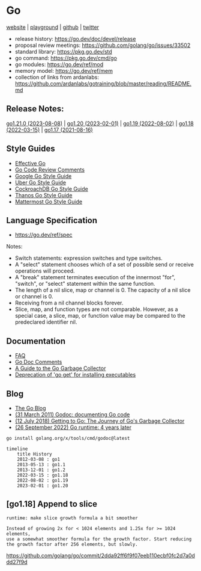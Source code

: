 # Go

[website](https://go.dev/) | [playground](https://go.dev/play/) | [github](https://github.com/golang/go) | [twitter](https://twitter.com/golang)

- release history: https://go.dev/doc/devel/release
- proposal review meetings: https://github.com/golang/go/issues/33502
- standard library: https://pkg.go.dev/std
- go command: https://pkg.go.dev/cmd/go
- go modules: https://go.dev/ref/mod
- memory model: https://go.dev/ref/mem
- collection of links from ardanlabs: https://github.com/ardanlabs/gotraining/blob/master/reading/README.md

## Release Notes:

[go1.21.0 (2023-08-08)](https://go.dev/doc/go1.21) | [go1.20 (2023-02-01)](https://go.dev/doc/go1.20) | [go1.19 (2022-08-02)](https://go.dev/doc/go1.19) | [go1.18 (2022-03-15)](https://go.dev/doc/go1.18) | [go1.17 (2021-08-16)](https://go.dev/doc/go1.17)

## Style Guides

- [Effective Go](https://go.dev/doc/effective_go)
- [Go Code Review Comments](https://github.com/golang/go/wiki/CodeReviewComments)
- [Google Go Style Guide](https://google.github.io/styleguide/go/)
- [Uber Go Style Guide](https://github.com/uber-go/guide)
- [CockroachDB Go Style Guide](https://wiki.crdb.io/wiki/spaces/CRDB/pages/181371303/Go+Golang+coding+guidelines)
- [Thanos Go Style Guide](https://thanos.io/tip/contributing/coding-style-guide.md)
- [Mattermost Go Style Guide](https://developers.mattermost.com/contribute/more-info/server/style-guide/)

## Language Specification

- https://go.dev/ref/spec

Notes:

- Switch statements: expression switches and type switches.
- A "select" statement chooses which of a set of possible send or receive operations will proceed.
- A "break" statement terminates execution of the innermost "for", "switch", or "select" statement within the same function.
- The length of a nil slice, map or channel is 0. The capacity of a nil slice or channel is 0.
- Receiving from a nil channel blocks forever.
- Slice, map, and function types are not comparable. However, as a special case, a slice, map, or function value may be compared to the predeclared identifier nil.

## Documentation

- [FAQ](https://go.dev/doc/faq)
- [Go Doc Comments](https://go.dev/doc/comment)
- [A Guide to the Go Garbage Collector](https://go.dev/doc/gc-guide)
- [Deprecation of 'go get' for installing executables](https://go.dev/doc/go-get-install-deprecation)

## Blog

- [The Go Blog](https://go.dev/blog/)
- [(31 March 2011) Godoc: documenting Go code](https://go.dev/blog/godoc)
- [(12 July 2018) Getting to Go: The Journey of Go's Garbage Collector](https://go.dev/blog/ismmkeynote)
- [(26 September 2022) Go runtime: 4 years later](https://go.dev/blog/go119runtime)

```shell
go install golang.org/x/tools/cmd/godoc@latest
```

```mermaid
timeline
    title History
    2012-03-08 : go1
    2013-05-13 : go1.1
    2013-12-01 : go1.2
    2022-03-15 : go1.18
    2022-08-02 : go1.19
    2023-02-01 : go1.20
```

## [go1.18] Append to slice

```
runtime: make slice growth formula a bit smoother

Instead of growing 2x for < 1024 elements and 1.25x for >= 1024 elements,
use a somewhat smoother formula for the growth factor. Start reducing
the growth factor after 256 elements, but slowly.
```

https://github.com/golang/go/commit/2dda92ff6f9f07eeb110ecbf0fc2d7a0ddd27f9d
